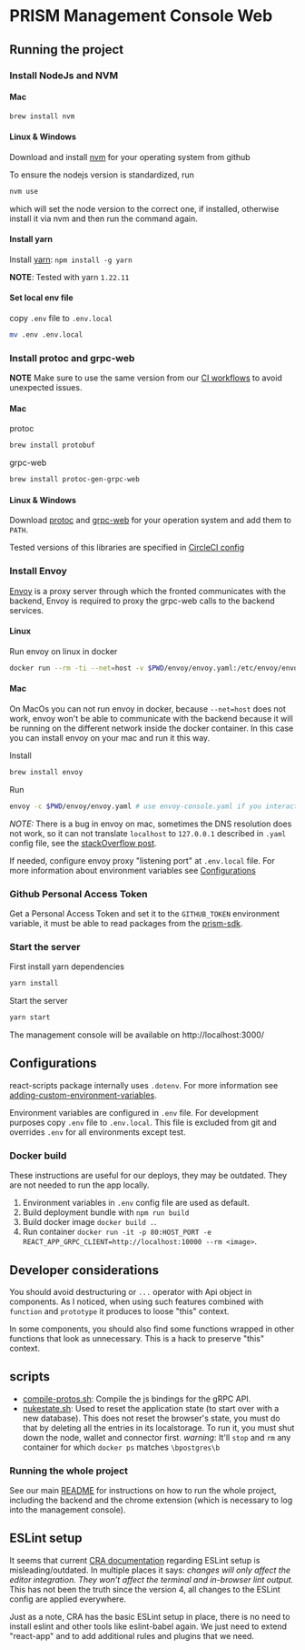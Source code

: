 # PRISM Management Console Web

## Running the project

### Install NodeJs and NVM

#### Mac

```bash
brew install nvm
```

#### Linux & Windows

Download and install [nvm](https://github.com/nvm-sh/nvm) for your operating system from github

To ensure the nodejs version is standardized, run

```bash
nvm use
```

which will set the node version to the correct one, if installed, otherwise install it via nvm and then run the command again.

#### Install yarn
Install [yarn](https://yarnpkg.com/): `npm install -g yarn`

**NOTE**: Tested with yarn `1.22.11`

#### Set local env file

copy `.env` file to `.env.local`

```bash
mv .env .env.local
```

### Install protoc and grpc-web

**NOTE** Make sure to use the same version from our [CI workflows](../github/workflows/pull-request.yml) to avoid unexpected issues.

#### Mac
protoc

```bash
brew install protobuf
```

grpc-web

```bash
brew install protoc-gen-grpc-web
```

#### Linux & Windows

Download [protoc](https://github.com/protocolbuffers/protobuf/releases) and [grpc-web](https://github.com/grpc/grpc-web/releases) for your operation system and add them to `PATH`.

Tested versions of this libraries are specified in [CircleCI config](../.circleci/config.yml)


### Install Envoy

[Envoy](https://www.envoyproxy.io/) is a proxy server through which the fronted communicates with the backend, Envoy is required to proxy the grpc-web calls to the backend services.

#### Linux

Run envoy on linux in docker

```bash
docker run --rm -ti --net=host -v $PWD/envoy/envoy.yaml:/etc/envoy/envoy.yaml envoyproxy/envoy:v1.16-latest
```

#### Mac

On MacOs you can not run envoy in docker, because `--net=host` does not work, envoy won't be able to communicate with the backend because it will be running on the different network inside the docker container. In this case you can install envoy on your mac and run it this way.

Install

```bash
brew install envoy
```

Run

```bash
envoy -c $PWD/envoy/envoy.yaml # use envoy-console.yaml if you interact with console backend
```

*NOTE:* There is a bug in envoy on mac, sometimes the DNS resolution does not work, so it can not translate `localhost` to `127.0.0.1` described in `.yaml` config file, see the [stackOverflow post](https://stackoverflow.com/questions/66910297/envoy-assert-failure-interface-index-0).

If needed, configure envoy proxy "listening port" at `.env.local` file.
For more information about environment variables see [Configurations](#Configurations)


### Github Personal Access Token
Get a Personal Access Token and set it to the `GITHUB_TOKEN` environment variable, it must be able to read packages from the [prism-sdk](https://github.com/input-output-hk/atala-prism-sdk).

### Start the server

First install yarn dependencies

```bash
yarn install
```

Start the server

```bash
yarn start
```

The management console will be available on http://localhost:3000/


## Configurations

react-scripts package internally uses `.dotenv`. For more information see [adding-custom-environment-variables](https://create-react-app.dev/docs/adding-custom-environment-variables).

Environment variables are configured in `.env` file.
For development purposes copy `.env` file to `.env.local`. This file is excluded from git and overrides `.env` for all environments except test.

### Docker build

These instructions are useful for our deploys, they may be outdated. They are not needed to run the app locally.

1. Environment variables in `.env` config file are used as default.
1. Build deployment bundle with `npm run build`
1. Build docker image `docker build .`.
1. Run container `docker run -it -p 80:HOST_PORT -e REACT_APP_GRPC_CLIENT=http://localhost:10000 --rm <image>`.

## Developer considerations

You should avoid destructuring or `...` operator with Api object in components. As I noticed, when using such features combined with `function` and `prototype` it produces to loose "this" context.

In some components, you should also find some functions wrapped in other functions that look as unnecessary. This is a hack to preserve "this" context.

## scripts

- [compile-protos.sh](./scripts/compile-protos.sh): Compile the js bindings for the gRPC API.
- [nukestate.sh](./scripts/nukestate.sh): Used to reset the application state (to start over with a new database). This does not reset the browser's state, you must do that by deleting all the entries in its localstorage.
To run it, you must shut down the node, wallet and connector first.
*warning*: It'll `stop` and `rm` any container for which `docker ps` matches `\bpostgres\b`


### Running the whole project

See our main [README](../README.md#How-to-run) for instructions on how to run the whole project, including the backend and the chrome extension (which is necessary to log into the management console).

## ESLint setup

It seems that current [CRA documentation](https://create-react-app.dev/docs/setting-up-your-editor/#extending-or-replacing-the-default-eslint-config) regarding ESLint setup is misleading/outdated.
In multiple places it says: *changes will only affect the editor integration. They won’t affect the terminal and in-browser lint output.* This has not been the truth since the version 4, all changes to the ESLint config are applied everywhere.

Just as a note, CRA has the basic ESLint setup in place, there is no need to install eslint and other tools like eslint-babel again. We just need to extend "react-app" and to add additional rules and plugins that we need.
